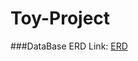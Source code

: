# Toy-Project

###DataBase ERD
Link: [ERD][erd_link]

[erd_link]: https://www.erdcloud.com/d/eRLYTXvN28MnGBhPH